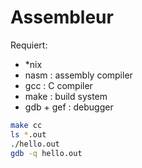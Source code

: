 # Assembleur

Requiert:
- *nix
- nasm : assembly compiler 
- gcc :  C compiler
- make : build system
- gdb + gef : debugger

```sh
make cc
ls *.out
./hello.out
gdb -q hello.out
```
